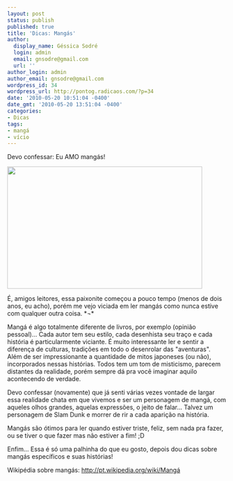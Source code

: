 ```yaml
---
layout: post
status: publish
published: true
title: 'Dicas: Mangás'
author:
  display_name: Géssica Sodré
  login: admin
  email: gnsodre@gmail.com
  url: ''
author_login: admin
author_email: gnsodre@gmail.com
wordpress_id: 34
wordpress_url: http://pontog.radicaos.com/?p=34
date: '2010-05-20 10:51:04 -0400'
date_gmt: '2010-05-20 13:51:04 -0400'
categories:
- Dicas
tags:
- mangá
- vício
---
```

<p>Devo confessar: Eu AMO mangás!</p>
<p><a href="http://pontog.radicaos.com/wp-content/uploads/2010/05/DSC04479-Cópia.jpg"><img class="aligncenter size-full wp-image-36" title="Eu - Mangás" src="http://pontog.radicaos.com/wp-content/uploads/2010/05/DSC04479-Cópia.jpg" alt="" width="448" height="280" /></a></p>
<p>É, amigos leitores, essa paixonite começou a pouco tempo (menos de dois anos, eu acho), porém me vejo viciada em ler mangás como nunca estive com qualquer outra coisa. *¬*</p>
<p>Mangá é algo totalmente diferente de livros, por exemplo (opinião pessoal)... Cada autor tem seu estilo, cada desenhista seu traço e cada história é particularmente viciante. É muito interessante ler e sentir a diferença de culturas, tradições em todo o desenrolar das "aventuras". Além de ser impressionante a quantidade de mitos japoneses (ou não), incorporados nessas histórias. Todos tem um tom de misticismo, parecem distantes da realidade, porém sempre dá pra você imaginar aquilo acontecendo de verdade.</p>
<p>Devo confessar (novamente) que já senti várias vezes vontade de largar essa realidade chata em que vivemos e ser um personagem de mangá, com aqueles olhos grandes, aquelas expressões, o jeito de falar... Talvez um personagem de Slam Dunk e morrer de rir a cada aparição na história.</p>
<p>Mangás são ótimos para ler quando estiver triste, feliz, sem nada pra fazer, ou se tiver o que fazer mas não estiver a fim! ;D</p>
<p>Enfim... Essa é só uma palhinha do que eu gosto, depois dou dicas sobre mangás específicos e suas histórias!</p>
<p>Wikipédia sobre mangás: <a href="http://pt.wikipedia.org/wiki/Mang%C3%A1">http://pt.wikipedia.org/wiki/Mangá</a></p>

